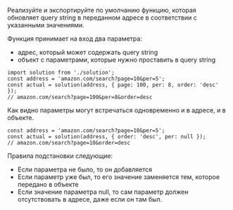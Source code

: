 Реализуйте и экспортируйте по умолчанию функцию, которая обновляет query string в переданном адресе в соответствии с указанными значениями.

Функция принимает на вход два параметра:
* адрес, который может содержать query string
* объект с параметрами, которые нужно проставить в query string

```
import solution from './solution';
const address = 'amazon.com/search?page=10&per=5';
const actual = solution(address, { page: 100, per: 8, order: 'desc' });
// amazon.com/search?page=100&per=8&order=desc
```

Как видно параметры могут встречаться одновременно и в адресе, и в объекте.

```
const address = 'amazon.com/search?page=10&per=5';
const actual = solution(address, { order: 'desc', per: null });
// amazon.com/search?page=10&order=desc
```

Правила подстановки следующие:
* Если параметра не было, то он добавляется
* Если параметр уже был, то его значение заменяется тем, которое передано в объекте
* Если значение параметра null, то сам параметр должен отсутствовать в адресе, даже если он там был.